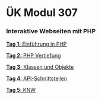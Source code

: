 # ÜK Modul 307

### Interaktive Webseiten mit PHP

[**Tag 1:** Einführung in PHP](/ilv.307/01-modul-307)


[**Tag 2:** PHP Vertiefung](/ilv.307/02-modul-307)


[**Tag 3:** Klassen und Objekte](/ilv.307/03-modul-307)


[**Tag 4**: API-Schnittstellen]()

[**Tag 5**: KNW]()
<!--stackedit_data:
eyJoaXN0b3J5IjpbLTYxNDMzMzg1MSwtMTEwMTE2MzAyMiwtNj
E0MzMzODUxLDQwOTA1MTM2NCwxOTU5MDEzMDg1LDg5MzAyOTQ1
NCwtMTQ0MzQyODE3OCwtMTM2MjAwMTY4OSwxNDY5MTg1OTJdfQ
==
-->